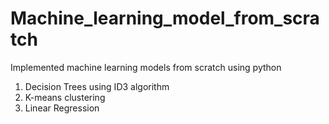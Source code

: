 # Machine_learning_model_from_scratch
Implemented machine learning models from scratch using python
1. Decision Trees using ID3 algorithm
2. K-means clustering
3. Linear Regression
